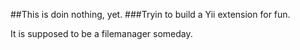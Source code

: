 ##This is doin nothing, yet.
###Tryin to build a Yii extension for fun.

It is supposed to be a filemanager someday.